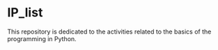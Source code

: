 # IP_list
This repository is dedicated to the activities related to the basics of the programming in Python.
